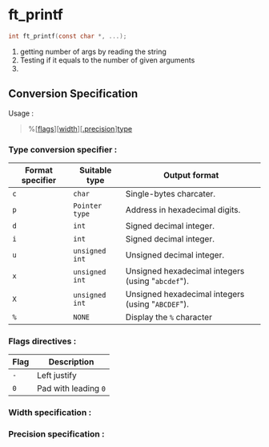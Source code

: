 # ft_printf

```C
int ft_printf(const char *, ...);
```

1) getting number of args by reading the string
2) Testing if it equals to the number of given arguments
3) 

## Conversion Specification

Usage : 
> %[[flags](flags-directives)][[width](width-specification)][[.precision](precision-specification)][type](type-conversion-specifier)


### Type conversion specifier :

| Format specifier | Suitable type | Output format |
| --- | --- | --- |
| `c` | `char` | Single-bytes charcater. | 
| `p` | `Pointer type` | Address in hexadecimal digits. |
| `d` | `int` | Signed decimal integer. |
| `i` | `int` | Signed decimal integer. | 
| `u` | `unsigned int` | Unsigned decimal integer. |
| `x` | `unsigned int` | Unsigned hexadecimal integers (using "`abcdef`"). |
| `X` | `unsigned int` | Unsigned hexadecimal integers (using "`ABCDEF`"). |
| `%` | `NONE` | Display the `%` character |

### Flags directives :
| Flag | Description |
| --- | --- |
| `-` | Left justify |
| `0` | Pad with leading `0` |

### Width specification :

### Precision specification :
